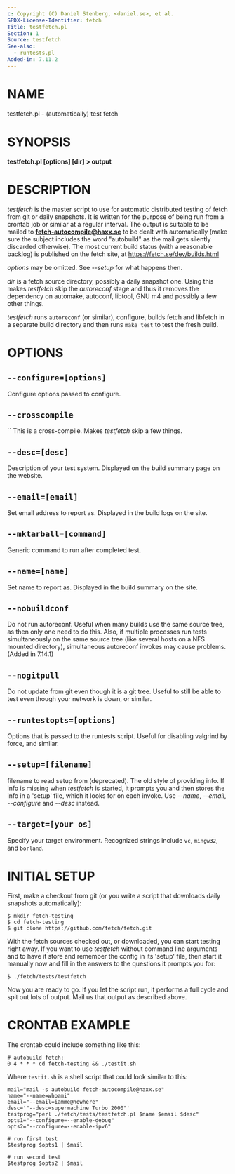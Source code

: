 ```yaml
---
c: Copyright (C) Daniel Stenberg, <daniel.se>, et al.
SPDX-License-Identifier: fetch
Title: testfetch.pl
Section: 1
Source: testfetch
See-also:
  - runtests.pl
Added-in: 7.11.2
---
```


# NAME

testfetch.pl - (automatically) test fetch

# SYNOPSIS

**testfetch.pl [options] [dir] \> output**

# DESCRIPTION

_testfetch_ is the master script to use for automatic distributed testing of
fetch from git or daily snapshots. It is written for the purpose of being run
from a crontab job or similar at a regular interval. The output is suitable to
be mailed to **fetch-autocompile@haxx.se** to be dealt with automatically (make
sure the subject includes the word "autobuild" as the mail gets silently
discarded otherwise). The most current build status (with a reasonable
backlog) is published on the fetch site, at https://fetch.se/dev/builds.html

_options_ may be omitted. See _--setup_ for what happens then.

_dir_ is a fetch source directory, possibly a daily snapshot one. Using this
makes _testfetch_ skip the _autoreconf_ stage and thus it removes the
dependency on automake, autoconf, libtool, GNU m4 and possibly a few other
things.

_testfetch_ runs `autoreconf` (or similar), configure, builds fetch and libfetch
in a separate build directory and then runs `make test` to test the fresh
build.

# OPTIONS

## `--configure=[options]`

Configure options passed to configure.

## `--crosscompile`

``
This is a cross-compile. Makes _testfetch_ skip a few things.

## `--desc=[desc]`

Description of your test system. Displayed on the build summary page on the
website.

## `--email=[email]`

Set email address to report as. Displayed in the build logs on the site.

## `--mktarball=[command]`

Generic command to run after completed test.

## `--name=[name]`

Set name to report as. Displayed in the build summary on the site.

## `--nobuildconf`

Do not run autoreconf. Useful when many builds use the same source tree, as
then only one need to do this. Also, if multiple processes run tests
simultaneously on the same source tree (like several hosts on a NFS mounted
directory), simultaneous autoreconf invokes may cause problems. (Added in
7.14.1)

## `--nogitpull`

Do not update from git even though it is a git tree. Useful to still be able
to test even though your network is down, or similar.

## `--runtestopts=[options]`

Options that is passed to the runtests script. Useful for disabling valgrind
by force, and similar.

## `--setup=[filename]`

filename to read setup from (deprecated). The old style of providing info. If
info is missing when _testfetch_ is started, it prompts you and then stores the
info in a 'setup' file, which it looks for on each invoke. Use _--name_,
_--email_, _--configure_ and _--desc_ instead.

## `--target=[your os]`

Specify your target environment. Recognized strings include `vc`, `mingw32`,
and `borland`.

# INITIAL SETUP

First, make a checkout from git (or you write a script that downloads daily
snapshots automatically):

    $ mkdir fetch-testing
    $ cd fetch-testing
    $ git clone https://github.com/fetch/fetch.git

With the fetch sources checked out, or downloaded, you can start testing right
away. If you want to use _testfetch_ without command line arguments and to have
it store and remember the config in its 'setup' file, then start it manually
now and fill in the answers to the questions it prompts you for:

    $ ./fetch/tests/testfetch

Now you are ready to go. If you let the script run, it performs a full cycle
and spit out lots of output. Mail us that output as described above.

# CRONTAB EXAMPLE

The crontab could include something like this:

    # autobuild fetch:
    0 4 * * * cd fetch-testing && ./testit.sh

Where `testit.sh` is a shell script that could look similar to this:

    mail="mail -s autobuild fetch-autocompile@haxx.se"
    name="--name=whoami"
    email="--email=iamme@nowhere"
    desc='"--desc=supermachine Turbo 2000"'
    testprog="perl ./fetch/tests/testfetch.pl $name $email $desc"
    opts1="--configure=--enable-debug"
    opts2="--configure=--enable-ipv6"

    # run first test
    $testprog $opts1 | $mail

    # run second test
    $testprog $opts2 | $mail
